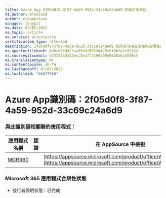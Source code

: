 ```yaml
---
title: Azure App 2f05d0f8-3f87-4a59-952d-33c69c24a6d9 的識別碼資訊
ms.author: elmalova
author: elenamalova
manager: tonybal
ms.date: 07/07/2022
ms.topic: article
ms.service: attestation
certification_type: attested
description: 2f05d0f8-3f87-4a59-952d-33c69c24a6d9 的所有可用安全性與合規性資訊。
ms.openlocfilehash: 8b6cd7fd421ea85ad15839d429cbf0bfa2a912dd
ms.sourcegitcommit: b752351d112ecc2ea7f539d200e6638a6a3034e5
ms.translationtype: MT
ms.contentlocale: zh-TW
ms.lasthandoff: 07/07/2022
ms.locfileid: "66677968"
---
```

# <a name="azure-app-id-2f05d0f8-3f87-4a59-952d-33c69c24a6d9"></a>Azure App識別碼：2f05d0f8-3f87-4a59-952d-33c69c24a6d9


### <a name="apps-associated-with-this-id"></a>與此識別碼相關聯的應用程式：
| **應用程式名稱** | **認證** | **在 AppSource 中檢視** |
|--------------|---------------|-----------------------|
| [MGR360](../forward/WA200003329.md) |  | [https://appsource.microsoft.com/product/office/WA200003329](https://appsource.microsoft.com/product/office/WA200003329) |

### <a name="microsoft-365-app-compliance-status"></a>Microsoft 365 應用程式合規性狀態
- 發行者證明狀態：已完成
